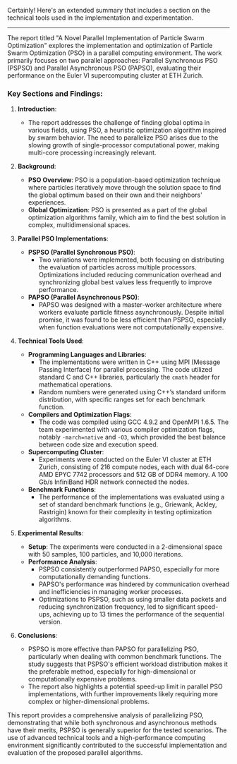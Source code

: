 Certainly! Here's an extended summary that includes a section on the technical tools used in the implementation and experimentation.

---

The report titled "A Novel Parallel Implementation of Particle Swarm Optimization" explores the implementation and optimization of Particle Swarm Optimization (PSO) in a parallel computing environment. The work primarily focuses on two parallel approaches: Parallel Synchronous PSO (PSPSO) and Parallel Asynchronous PSO (PAPSO), evaluating their performance on the Euler VI supercomputing cluster at ETH Zurich.

### Key Sections and Findings:

1. **Introduction**:
   - The report addresses the challenge of finding global optima in various fields, using PSO, a heuristic optimization algorithm inspired by swarm behavior. The need to parallelize PSO arises due to the slowing growth of single-processor computational power, making multi-core processing increasingly relevant.

2. **Background**:
   - **PSO Overview**: PSO is a population-based optimization technique where particles iteratively move through the solution space to find the global optimum based on their own and their neighbors' experiences.
   - **Global Optimization**: PSO is presented as a part of the global optimization algorithms family, which aim to find the best solution in complex, multidimensional spaces.

3. **Parallel PSO Implementations**:
   - **PSPSO (Parallel Synchronous PSO)**: 
     - Two variations were implemented, both focusing on distributing the evaluation of particles across multiple processors. Optimizations included reducing communication overhead and synchronizing global best values less frequently to improve performance.
   - **PAPSO (Parallel Asynchronous PSO)**:
     - PAPSO was designed with a master-worker architecture where workers evaluate particle fitness asynchronously. Despite initial promise, it was found to be less efficient than PSPSO, especially when function evaluations were not computationally expensive.

4. **Technical Tools Used**:
   - **Programming Languages and Libraries**:
     - The implementations were written in C++ using MPI (Message Passing Interface) for parallel processing. The code utilized standard C and C++ libraries, particularly the `cmath` header for mathematical operations.
     - Random numbers were generated using C++’s standard uniform distribution, with specific ranges set for each benchmark function.
   - **Compilers and Optimization Flags**:
     - The code was compiled using GCC 4.9.2 and OpenMPI 1.6.5. The team experimented with various compiler optimization flags, notably `-march=native` and `-O3`, which provided the best balance between code size and execution speed.
   - **Supercomputing Cluster**:
     - Experiments were conducted on the Euler VI cluster at ETH Zurich, consisting of 216 compute nodes, each with dual 64-core AMD EPYC 7742 processors and 512 GB of DDR4 memory. A 100 Gb/s InfiniBand HDR network connected the nodes.
   - **Benchmark Functions**:
     - The performance of the implementations was evaluated using a set of standard benchmark functions (e.g., Griewank, Ackley, Rastrigin) known for their complexity in testing optimization algorithms.

5. **Experimental Results**:
   - **Setup**: The experiments were conducted in a 2-dimensional space with 50 samples, 100 particles, and 10,000 iterations.
   - **Performance Analysis**:
     - PSPSO consistently outperformed PAPSO, especially for more computationally demanding functions.
     - PAPSO's performance was hindered by communication overhead and inefficiencies in managing worker processes.
     - Optimizations to PSPSO, such as using smaller data packets and reducing synchronization frequency, led to significant speed-ups, achieving up to 13 times the performance of the sequential version.

6. **Conclusions**:
   - PSPSO is more effective than PAPSO for parallelizing PSO, particularly when dealing with common benchmark functions. The study suggests that PSPSO's efficient workload distribution makes it the preferable method, especially for high-dimensional or computationally expensive problems.
   - The report also highlights a potential speed-up limit in parallel PSO implementations, with further improvements likely requiring more complex or higher-dimensional problems.

This report provides a comprehensive analysis of parallelizing PSO, demonstrating that while both synchronous and asynchronous methods have their merits, PSPSO is generally superior for the tested scenarios. The use of advanced technical tools and a high-performance computing environment significantly contributed to the successful implementation and evaluation of the proposed parallel algorithms.
